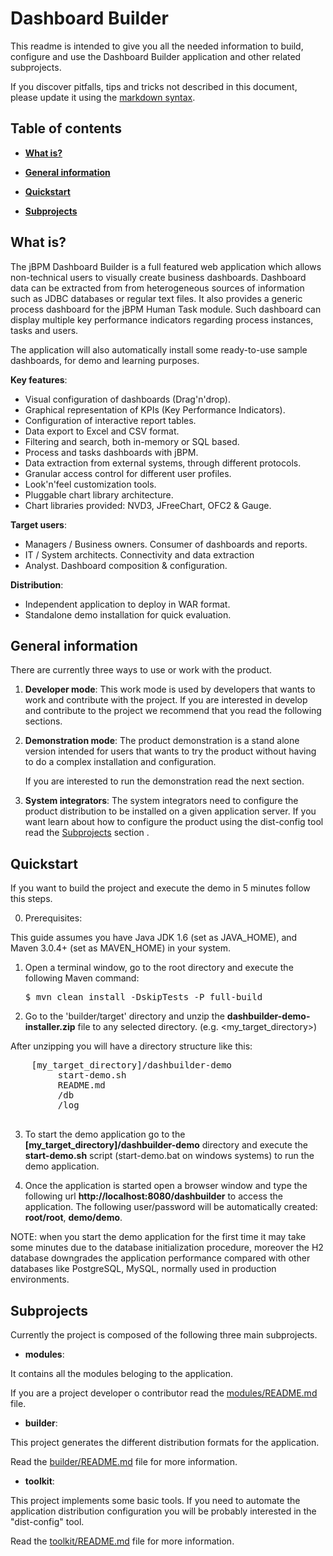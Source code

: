 Dashboard Builder
==========================

This readme is intended to give you all the needed information to build, configure and use the
Dashboard Builder application and other related subprojects.

If you discover pitfalls, tips and tricks not described in this document,
please update it using the [markdown syntax](http://daringfireball.net/projects/markdown/syntax).

Table of contents
------------------

* **[What is?](#what-is)**

* **[General information](#general-information)**

* **[Quickstart](#quickstart)**

* **[Subprojects](#subprojects)**

What is?
----------------

The jBPM Dashboard Builder is a full featured web application which allows non-technical users to visually create business dashboards.
Dashboard data can be extracted from from heterogeneous sources of information such as JDBC databases or regular text files.
It also provides a generic process dashboard for the jBPM Human Task module. Such dashboard can display multiple key performance indicators regarding process instances, tasks and users.

The application will also automatically install some ready-to-use sample dashboards, for demo and learning purposes.

**Key features**:
* Visual configuration of dashboards (Drag'n'drop).
* Graphical representation of KPIs (Key Performance Indicators).
* Configuration of interactive report tables.
* Data export to Excel and CSV format.
* Filtering and search, both in-memory or SQL based.
* Process and tasks dashboards with jBPM.
* Data extraction from external systems, through different protocols.
* Granular access control for different user profiles.
* Look'n'feel customization tools.
* Pluggable chart library architecture.
* Chart libraries provided: NVD3, JFreeChart, OFC2 & Gauge.

**Target users**:
* Managers / Business owners. Consumer of dashboards and reports.
* IT / System architects. Connectivity and data extraction
* Analyst. Dashboard composition & configuration.

**Distribution**:
* Independent application to deploy in WAR format.
* Standalone demo installation for quick evaluation.

General information
-------------------

There are currently three ways to use or work with the product.

1. **Developer mode**:
    This work mode is used by developers that wants to work and contribute with the project.
    If you are interested in develop and contribute to the project we recommend that you read the following sections.

2. **Demonstration mode**:
    The product demonstration is a stand alone version intended for users that wants to try the product without
    having to do a complex installation and configuration.

    If you are interested to run the demonstration read the next section.

3. **System integrators**:
    The system integrators need to configure the product distribution to be installed on a given application server.
    If you want learn about how to configure the product using the dist-config tool read the [Subprojects](#subprojects) section .


Quickstart
-------------------

If you want to build the project and execute the demo in 5 minutes follow this steps.

0. Prerequisites:

  This guide assumes you have Java JDK 1.6 (set as JAVA_HOME), and Maven 3.0.4+ (set as MAVEN_HOME) in your system.

1. Open a terminal window, go to the root directory and execute the following Maven command:

   <pre>$ mvn clean install -DskipTests -P full-build</pre>

2. Go to the 'builder/target' directory and unzip the **dashbuilder-demo-installer.zip** file to any selected directory. (e.g. <my_target_directory>)

  After unzipping you will have a directory structure like this:

  <pre>
    [my_target_directory]/dashbuilder-demo
         start-demo.sh
         README.md
         /db
         /log
   </pre>

3. To start the demo application go to the **[my_target_directory]/dashbuilder-demo** directory and execute
the **start-demo.sh** script (start-demo.bat on windows systems) to run the demo application.

4. Once the application is started open a browser window and type the following url **http://localhost:8080/dashbuilder**
to access the application. The following user/password will be automatically created: **root/root**, **demo/demo**.

  NOTE: when you start the demo application for the first time it may take some minutes due to the 
  database initialization procedure, moreover the H2 database downgrades the application performance 
  compared with other databases like PostgreSQL, MySQL, normally used in production environments.


Subprojects
-------------------

Currently the project is composed of the following three main subprojects.

* **modules**:

It contains all the modules beloging to the application.

If you are a project developer o contributor read the [modules/README.md](https://github.com/droolsjbpm/dashboard-builder/blob/master/modules/README.md) file.

* **builder**:

This project generates the different distribution formats for the application.

Read the [builder/README.md](https://github.com/droolsjbpm/dashboard-builder/blob/master/builder/README.md) file for more information.

* **toolkit**:

This project implements some basic tools. If you need to automate the application distribution configuration you will be probably interested in the "dist-config" tool.

Read the [toolkit/README.md](https://github.com/droolsjbpm/dashboard-builder/blob/master/toolkit/README.md) file for more information.